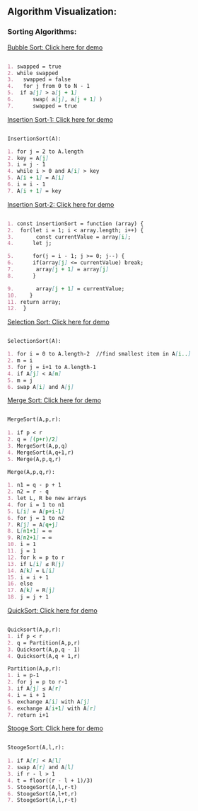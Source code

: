 ## Algorithm Visualization:
### Sorting Algorithms:

[Bubble Sort: Click here for demo](https://anisurrahmanlikhon.github.io/Bubble-Sort-Algorithm/)
```markdown

1. swapped = true
2. while swapped
3.   swapped = false
4.   for j from 0 to N - 1
5.	if a[j] > a[j + 1]
6.		swap( a[j], a[j + 1] )
7.		swapped = true
```

[Insertion Sort-1: Click here for demo](http://rosulek.github.io/vamonos/demos/insertion_sort.html)
```markdown

InsertionSort(A):

1. for j = 2 to A.length		
2. key = A[j]		
3. i = j - 1
4. while i > 0 and A[i] > key		
5. A[i + 1] = A[i]
6. i = i - 1		
7. A[i + 1] = key
```
[Insertion Sort-2: Click here for demo](https://insertion-sort-demo.herokuapp.com/index.html)
```markdown

1. const insertionSort = function (array) {
2.  for(let i = 1; i < array.length; i++) {
3.       const currentValue = array[i];
4.      let j;

5.      for(j = i - 1; j >= 0; j--) {
6.      if(array[j] <= currentValue) break;
7.       array[j + 1] = array[j]
8.      }

9.       array[j + 1] = currentValue;
10.    }
11. return array;
12.  }
```

[Selection Sort: Click here for demo](http://rosulek.github.io/vamonos/demos/selection_sort.html)
```markdown

SelectionSort(A):

1. for i = 0 to A.length-2  //find smallest item in A[i..]		
2. m = i		
3. for j = i+1 to A.length-1		
4. if A[j] < A[m]		
5. m = j		
6. swap A[i] and A[j]
```
[Merge Sort: Click here for demo](http://rosulek.github.io/vamonos/demos/mergesort.html)
```markdown

MergeSort(A,p,r):
		
1. if p < r		
2. q = [(p+r)/2]		
3. MergeSort(A,p,q)	
4. MergeSort(A,q+1,r)	
5. Merge(A,p,q,r)

Merge(A,p,q,r):	
	
1. n1 = q - p + 1		
2. n2 = r - q		
3. let L, R be new arrays		
4. for i = 1 to n1	
5. L[i] = A[p+i-1]		
6. for j = 1 to n2		
7. R[j] = A[q+j]		
8. L[n1+1] = ∞		
9. R[n2+1] = ∞		
10. i = 1		
11. j = 1		
12. for k = p to r		
13. if L[i] ≤ R[j]		
14. A[k] = L[i]		
15. i = i + 1		
16. else		
17. A[k] = R[j]		
18. j = j + 1
```

[QuickSort: Click here for demo](http://rosulek.github.io/vamonos/demos/quicksort.html)
```markdown

Quicksort(A,p,r):	
1. if p < r		
2. q = Partition(A,p,r)		
3. Quicksort(A,p,q - 1)		
4. Quicksort(A,q + 1,r)

Partition(A,p,r):		
1. i = p-1		
2. for j = p to r-1		
3. if A[j] ≤ A[r]		
4. i = i + 1		
5. exchange A[i] with A[j]		
6. exchange A[i+1] with A[r]		
7. return i+1
```
[Stooge Sort: Click here for demo](http://rosulek.github.io/vamonos/demos/stoogesort.html)

```markdown

StoogeSort(A,l,r):	
	
1. if A[r] < A[l]		
2. swap A[r] and A[l]		
3. if r - l > 1		
4. t = floor((r - l + 1)/3)		
5. StoogeSort(A,l,r-t)		
6. StoogeSort(A,l+t,r)		
7. StoogeSort(A,l,r-t)
```

 
